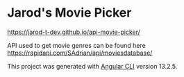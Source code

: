 # Jarod's Movie Picker
https://jarod-t-dev.github.io/api-movie-picker/

API used to get movie genres can be found here
https://rapidapi.com/SAdrian/api/moviesdatabase/

This project was generated with [Angular CLI](https://github.com/angular/angular-cli) version 13.2.5.
